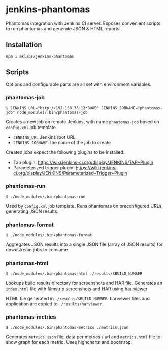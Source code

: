 # jenkins-phantomas

Phantomas integration with Jenkins CI server. Exposes convenient scripts
to run phantomas and generate JSON & HTML reports.

## Installation

    npm i mklabs/jenkins-phantomas

## Scripts

Options and configurable parts are all set with environment variables.

### phantomas-job

    $ JENKINS_URL="http://192.168.33.12:8080" JENKINS_JOBNAME="phantomas-job" node_modules/.bin/phantomas-job

Creates a new job on remote Jenkins, with name `phantomas-job` based on
`config.xml` job template.

- `JENKINS_URL` Jenkins root URL
- `JENKINS_JOBNAME` The name of the job to create

Created jobs expect the following plugins to be installed:

- Tap plugin: https://wiki.jenkins-ci.org/display/JENKINS/TAP+Plugin
- Parameterized trigger plugin: https://wiki.jenkins-ci.org/display/JENKINS/Parameterized+Trigger+Plugin

### phantomas-run

    $ ./node_modules/.bin/phantomas-run

Used by `config.xml` job template. Runs phantomas on preconfigured URLs,
generating JSON results.

### phantomas-format

    $ ./node_modules/.bin/phantomas-format

Aggregates JSON results into a single JSON file (array of JSON results)
for downstream jobs to consume.

### phantomas-html

    $ ./node_modules/.bin/phantomas-html ./results/$BUILD_NUMBER

Lookups build results directory for screenshots and HAR file. Generates
an `index.html` file with filmstrip screenshots and HAR using
[har-viewer](http://www.softwareishard.com/har/viewer/)

HTML file generated in `./results/$BUILD_NUMBER`. harviewer files and
application are copied to `./results/harviewer`.

### phantomas-metrics

    $ ./node_modules/.bin/phantomas-metrics ./metrics.json

Generates `metrics.json` file, data per metrics / url and `metrics.html`
file to show graph for each metric. Uses highcharts and bootstrap.
